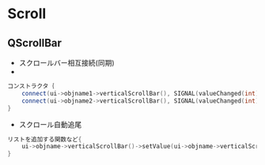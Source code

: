 # Scroll

## QScrollBar

- スクロールバー相互接続(同期)
- 
```cpp
コンストラクタ｛
    connect(ui->objname1->verticalScrollBar(), SIGNAL(valueChanged(int)), ui->objname2->verticalScrollBar(), SLOT(setValue(int)));
    connect(ui->objname2->verticalScrollBar(), SIGNAL(valueChanged(int)), ui->objname1->verticalScrollBar(), SLOT(setValue(int)));
}
```

- スクロール自動追尾

```cpp
リストを追加する関数など{
    ui->objname->verticalScrollBar()->setValue(ui->objname->verticalScrollBar()->maximum());
}
```
